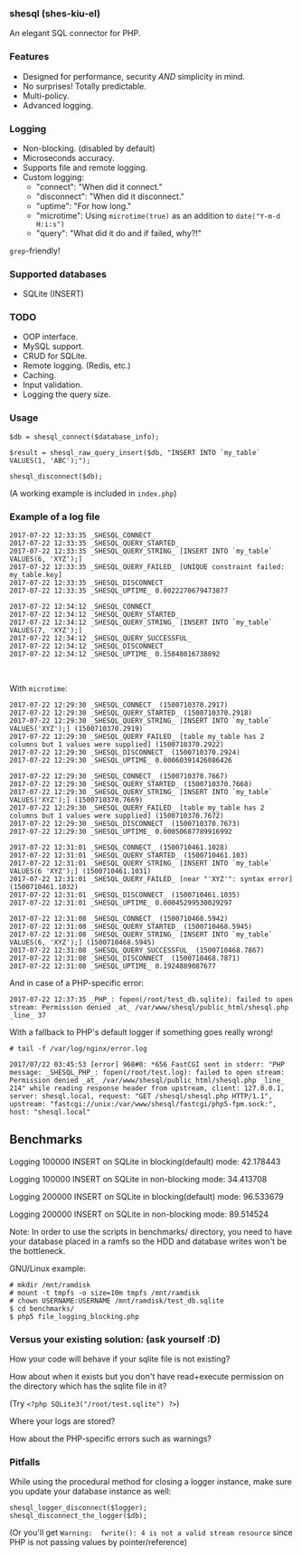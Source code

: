 ### shesql (shes-kiu-el)
An elegant SQL connector for PHP.

### Features
 - Designed for performance, security *AND* simplicity in mind.
 - No surprises! Totally predictable.
 - Multi-policy.
 - Advanced logging.

### Logging
 - Non-blocking. (disabled by default)
 - Microseconds accuracy.
 - Supports file and remote logging.
 - Custom logging: 
   - "connect": "When did it connect."
   - "disconnect": "When did it disconnect."
   - "uptime": "For how long."
   - "microtime": Using `microtime(true)` as an addition to `date("Y-m-d H:i:s")`
   - "query": "What did it do and if failed, why?!"

`grep`-friendly!

### Supported databases
 - SQLite (INSERT)

### TODO
 - OOP interface.
 - MySQL support.
 - CRUD for SQLite.
 - Remote logging. (Redis, etc.)
 - Caching.
 - Input validation.
 - Logging the query size.

### Usage
```
$db = shesql_connect($database_info);

$result = shesql_raw_query_insert($db, "INSERT INTO `my_table` VALUES(1, 'ABC');");

shesql_disconnect($db);
```
(A working example is included in `index.php`)

### Example of a log file
```
2017-07-22 12:33:35 _SHESQL_CONNECT_
2017-07-22 12:33:35 _SHESQL_QUERY_STARTED_
2017-07-22 12:33:35 _SHESQL_QUERY_STRING_ [INSERT INTO `my_table` VALUES(6, 'XYZ');]
2017-07-22 12:33:35 _SHESQL_QUERY_FAILED_ [UNIQUE constraint failed: my_table.key]
2017-07-22 12:33:35 _SHESQL_DISCONNECT_
2017-07-22 12:33:35 _SHESQL_UPTIME_ 0.0022270679473877

2017-07-22 12:34:12 _SHESQL_CONNECT_
2017-07-22 12:34:12 _SHESQL_QUERY_STARTED_
2017-07-22 12:34:12 _SHESQL_QUERY_STRING_ [INSERT INTO `my_table` VALUES(7, 'XYZ');]
2017-07-22 12:34:12 _SHESQL_QUERY_SUCCESSFUL_
2017-07-22 12:34:12 _SHESQL_DISCONNECT_
2017-07-22 12:34:12 _SHESQL_UPTIME_ 0.15848016738892
```
<br/>

With `microtime`:
```
2017-07-22 12:29:30 _SHESQL_CONNECT_ (1500710370.2917)
2017-07-22 12:29:30 _SHESQL_QUERY_STARTED_ (1500710370.2918)
2017-07-22 12:29:30 _SHESQL_QUERY_STRING_ [INSERT INTO `my_table` VALUES('XYZ');] (1500710370.2919)
2017-07-22 12:29:30 _SHESQL_QUERY_FAILED_ [table my_table has 2 columns but 1 values were supplied] (1500710370.2922)
2017-07-22 12:29:30 _SHESQL_DISCONNECT_ (1500710370.2924)
2017-07-22 12:29:30 _SHESQL_UPTIME_ 0.00060391426086426

2017-07-22 12:29:30 _SHESQL_CONNECT_ (1500710370.7667)
2017-07-22 12:29:30 _SHESQL_QUERY_STARTED_ (1500710370.7668)
2017-07-22 12:29:30 _SHESQL_QUERY_STRING_ [INSERT INTO `my_table` VALUES('XYZ');] (1500710370.7669)
2017-07-22 12:29:30 _SHESQL_QUERY_FAILED_ [table my_table has 2 columns but 1 values were supplied] (1500710370.7672)
2017-07-22 12:29:30 _SHESQL_DISCONNECT_ (1500710370.7673)
2017-07-22 12:29:30 _SHESQL_UPTIME_ 0.00050687789916992

2017-07-22 12:31:01 _SHESQL_CONNECT_ (1500710461.1028)
2017-07-22 12:31:01 _SHESQL_QUERY_STARTED_ (1500710461.103)
2017-07-22 12:31:01 _SHESQL_QUERY_STRING_ [INSERT INTO `my_table` VALUES(6 'XYZ');] (1500710461.1031)
2017-07-22 12:31:01 _SHESQL_QUERY_FAILED_ [near "'XYZ'": syntax error] (1500710461.1032)
2017-07-22 12:31:01 _SHESQL_DISCONNECT_ (1500710461.1035)
2017-07-22 12:31:01 _SHESQL_UPTIME_ 0.00045299530029297

2017-07-22 12:31:08 _SHESQL_CONNECT_ (1500710468.5942)
2017-07-22 12:31:08 _SHESQL_QUERY_STARTED_ (1500710468.5945)
2017-07-22 12:31:08 _SHESQL_QUERY_STRING_ [INSERT INTO `my_table` VALUES(6, 'XYZ');] (1500710468.5945)
2017-07-22 12:31:08 _SHESQL_QUERY_SUCCESSFUL_ (1500710468.7867)
2017-07-22 12:31:08 _SHESQL_DISCONNECT_ (1500710468.7871)
2017-07-22 12:31:08 _SHESQL_UPTIME_ 0.1924889087677
```

And in case of a PHP-specific error:
```
2017-07-22 12:37:35 _PHP_: fopen(/root/test_db.sqlite): failed to open stream: Permission denied _at_ /var/www/shesql/public_html/shesql.php _line_ 37
```

With a fallback to PHP's default logger if something goes really wrong!
```
# tail -f /var/log/nginx/error.log

2017/07/22 03:45:53 [error] 968#0: *656 FastCGI sent in stderr: "PHP message: _SHESQL_PHP_: fopen(/root/test.log): failed to open stream: Permission denied _at_ /var/www/shesql/public_html/shesql.php _line_ 214" while reading response header from upstream, client: 127.0.0.1, server: shesql.local, request: "GET /shesql/shesql.php HTTP/1.1", upstream: "fastcgi://unix:/var/www/shesql/fastcgi/php5-fpm.sock:", host: "shesql.local"

```

## Benchmarks

Logging 100000 INSERT on SQLite in blocking(default) mode: 42.178443

Logging 100000 INSERT on SQLite in non-blocking mode: 34.413708
<br/>

Logging 200000 INSERT on SQLite in blocking(default) mode: 96.533679

Logging 200000 INSERT on SQLite in non-blocking mode: 89.514524

Note: In order to use the scripts in benchmarks/ directory, you need to have your database placed in a ramfs so the HDD and database writes won't be the bottleneck.

GNU/Linux example:
```
# mkdir /mnt/ramdisk
# mount -t tmpfs -o size=10m tmpfs /mnt/ramdisk
# chown USERNAME:USERNAME /mnt/ramdisk/test_db.sqlite
$ cd benchmarks/
$ php5 file_logging_blocking.php
```

### Versus your existing solution: (ask yourself :D)
How your code will behave if your sqlite file is not existing?

How about when it exists but you don't have read+execute permission on the directory which has the sqlite file in it?

(Try `<?php SQLite3("/root/test.sqlite") ?>`)
<br />

Where your logs are stored?

How about the PHP-specific errors such as warnings?


### Pitfalls
While using the procedural method for closing a logger instance, make sure you update your database instance as well:
```
shesql_logger_disconnect($logger);
shesql_disconnect_the_logger($db);

```
(Or you'll get `Warning:  fwrite(): 4 is not a valid stream resource` since PHP is not passing values by pointer/reference)

